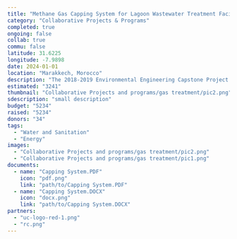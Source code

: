 ```yaml
---
title: "Methane Gas Capping System for Lagoon Wastewater Treatment Facilities"
category: "Collaborative Projects & Programs"
completed: true
ongoing: false
collab: true
commu: false
latitude: 31.6225
longitude: -7.9898
date: 2024-01-01
location: "Marakkech, Morocco"
description: "The 2018-2019 Environmental Engineering Capstone Project focused on designing a methane gas capping system for the wastewater treatment anaerobic ponds. The potential use of the methane can be for the new pottery kiln prototypes or for household use. A prototype small-batch reactor is in the process of being designed to verify the cubic meters of methane produced and determine the best gas scrubbing process."
estimated: "3241"
thumbnail: "Collaborative Projects and programs/gas treatment/pic2.png"
sdescription: "small description"
budget: "5234"
raised: "5234"
donors: "34"
tags:
  - "Water and Sanitation"
  - "Energy"
images:
  - "Collaborative Projects and programs/gas treatment/pic2.png"
  - "Collaborative Projects and programs/gas treatment/pic1.png"
documents:
  - name: "Capping System.PDF"
    icon: "pdf.png"
    link: "path/to/Capping System.PDF"
  - name: "Capping System.DOCX"
    icon: "docx.png"
    link: "path/to/Capping System.DOCX"
partners:
  - "uc-logo-red-1.png"
  - "rc.png"
---
```

